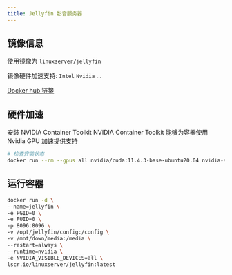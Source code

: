 ```yaml
---
title: Jellyfin 影音服务器
---
```


## 镜像信息

使用镜像为 `linuxserver/jellyfin`

镜像硬件加速支持: `Intel` `Nvidia` ...

[Docker hub 链接](https://hub.docker.com/r/linuxserver/jellyfin)

## 硬件加速

安装 NVIDIA Container Toolkit
NVIDIA Container Toolkit 能够为容器使用 Nvidia GPU 加速提供支持

```bash
# 检查安装状态
docker run --rm --gpus all nvidia/cuda:11.4.3-base-ubuntu20.04 nvidia-smi
```

## 运行容器

```bash
docker run -d \
--name=jellyfin \
-e PGID=0 \
-e PUID=0 \
-p 8096:8096 \
-v /opt/jellyfin/config:/config \
-v /mnt/down/media:/media \
--restart=always \
--runtime=nvidia \
-e NVIDIA_VISIBLE_DEVICES=all \
lscr.io/linuxserver/jellyfin:latest
```
